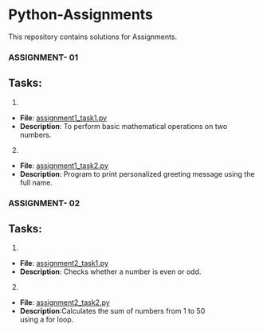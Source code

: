 # Python-Assignments
This repository contains solutions for Assignments.

### ASSIGNMENT- 01
## Tasks:
1.
- **File**: [assignment1_task1.py](./assignment1_task1.py)
- **Description**: To perform basic mathematical operations on two numbers.
2.
- **File**: [assignment1_task2.py](./assignment1_task2.py)
- **Description**: Program to print personalized greeting message using the full name.
  

### ASSIGNMENT- 02
## Tasks:
1.
- **File**:  [assignment2_task1.py](./assignment2_task1.py)
- **Description**: Checks whether a number is even or odd.
2.
- **File**: [assignment2_task2.py](./assignment2_task2.py)
- **Description**:Calculates the sum of numbers from 1 to 50 using a for loop.
